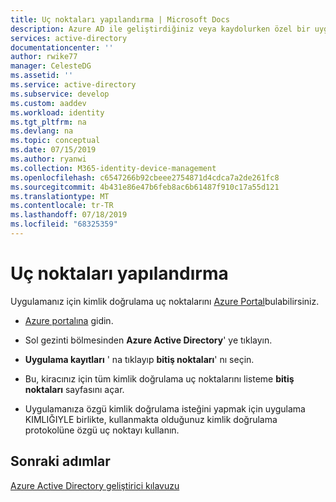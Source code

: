 ```yaml
---
title: Uç noktaları yapılandırma | Microsoft Docs
description: Azure AD ile geliştirdiğiniz veya kaydolurken özel bir uygulama için kimlik doğrulama uç noktalarını bulma.
services: active-directory
documentationcenter: ''
author: rwike77
manager: CelesteDG
ms.assetid: ''
ms.service: active-directory
ms.subservice: develop
ms.custom: aaddev
ms.workload: identity
ms.tgt_pltfrm: na
ms.devlang: na
ms.topic: conceptual
ms.date: 07/15/2019
ms.author: ryanwi
ms.collection: M365-identity-device-management
ms.openlocfilehash: c6547266b92cbeee2754871d4cdca7a2de261fc8
ms.sourcegitcommit: 4b431e86e47b6feb8ac6b61487f910c17a55d121
ms.translationtype: MT
ms.contentlocale: tr-TR
ms.lasthandoff: 07/18/2019
ms.locfileid: "68325359"
---
```

# <a name="how-to-configure-endpoints"></a>Uç noktaları yapılandırma

Uygulamanız için kimlik doğrulama uç noktalarını [Azure Portal](https://portal.azure.com)bulabilirsiniz.

-   [Azure portalına](https://portal.azure.com) gidin.

-   Sol gezinti bölmesinden **Azure Active Directory**' ye tıklayın.

-   **Uygulama kayıtları** ' na tıklayıp **bitiş noktaları**' nı seçin.

-   Bu, kiracınız için tüm kimlik doğrulama uç noktalarını listeme **bitiş noktaları** sayfasını açar.

-   Uygulamanıza özgü kimlik doğrulama isteğini yapmak için uygulama KIMLIĞIYLE birlikte, kullanmakta olduğunuz kimlik doğrulama protokolüne özgü uç noktayı kullanın.

## <a name="next-steps"></a>Sonraki adımlar
[Azure Active Directory geliştirici kılavuzu](https://docs.microsoft.com/azure/active-directory/develop/active-directory-developers-guide)
